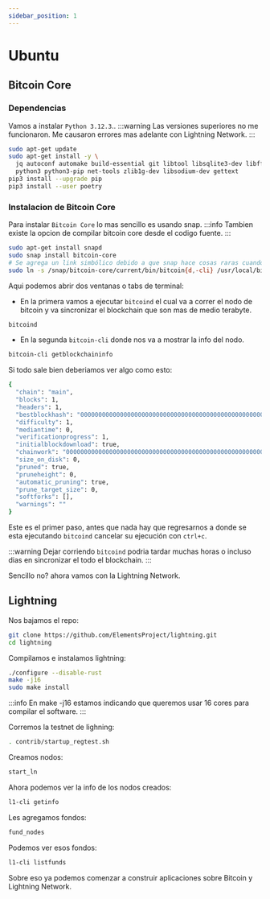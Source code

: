 ```yaml
---
sidebar_position: 1
---
```


# Ubuntu

## Bitcoin Core

### Dependencias

Vamos a instalar `Python 3.12.3`..
:::warning
Las versiones superiores no me funcionaron. Me causaron errores mas adelante con Lightning Network.
:::

```bash title="Dependencias de python"
sudo apt-get update
sudo apt-get install -y \
  jq autoconf automake build-essential git libtool libsqlite3-dev libffi-dev \
  python3 python3-pip net-tools zlib1g-dev libsodium-dev gettext
pip3 install --upgrade pip
pip3 install --user poetry
```

### Instalacion de Bitcoin Core

Para instalar `Bitcoin Core` lo mas sencillo es usando snap.
:::info
Tambien existe la opcion de compilar bitcoin core desde el codigo fuente.
:::

```bash title="Bitcoin core"
sudo apt-get install snapd
sudo snap install bitcoin-core
# Se agrega un link simbólico debido a que snap hace cosas raras cuando maneja binarios.
sudo ln -s /snap/bitcoin-core/current/bin/bitcoin{d,-cli} /usr/local/bin/
```

Aqui podemos abrir dos ventanas o tabs de terminal:
- En la primera vamos a ejecutar `bitcoind` el cual va a correr el nodo de bitcoin y va sincronizar el blockchain que son mas de medio terabyte.
```bash
bitcoind
```

- En la segunda `bitcoin-cli` donde nos va a mostrar la info del nodo.
```bash
bitcoin-cli getblockchaininfo
```
Si todo sale bien deberiamos ver algo como esto:

```bash title="bitcoin-cli output"
{
  "chain": "main",
  "blocks": 1,
  "headers": 1,
  "bestblockhash": "0000000000000000000000000000000000000000000000000000000000000000",
  "difficulty": 1,
  "mediantime": 0,
  "verificationprogress": 1,
  "initialblockdownload": true,
  "chainwork": "0000000000000000000000000000000000000000000000000000000000000000",
  "size_on_disk": 0,
  "pruned": true,
  "pruneheight": 0,
  "automatic_pruning": true,
  "prune_target_size": 0,
  "softforks": [],
  "warnings": ""
}
```

Este es el primer paso, antes que nada hay que regresarnos a donde se esta ejecutando `bitcoind` cancelar su ejecución con `ctrl+c`.

:::warning
Dejar corriendo `bitcoind` podria tardar muchas horas o incluso dias en sincronizar el todo el blockchain.
:::

Sencillo no? ahora vamos con la Lightning Network.

## Lightning

Nos bajamos el repo:

```bash
git clone https://github.com/ElementsProject/lightning.git
cd lightning
```

Compilamos e instalamos lightning:

```bash
./configure --disable-rust
make -j16
sudo make install
```

:::info
En make -j16 estamos indicando que queremos usar 16 cores para compilar el software.
:::

Corremos la testnet de lighning:

```bash
. contrib/startup_regtest.sh
```

Creamos nodos:

```bash
start_ln
```

Ahora podemos ver la info de los nodos creados:

```bash
l1-cli getinfo
```

Les agregamos fondos:

```bash
fund_nodes
```

Podemos ver esos fondos:

```bash
l1-cli listfunds
```

Sobre eso ya podemos comenzar a construir aplicaciones sobre Bitcoin y Lightning Network.
